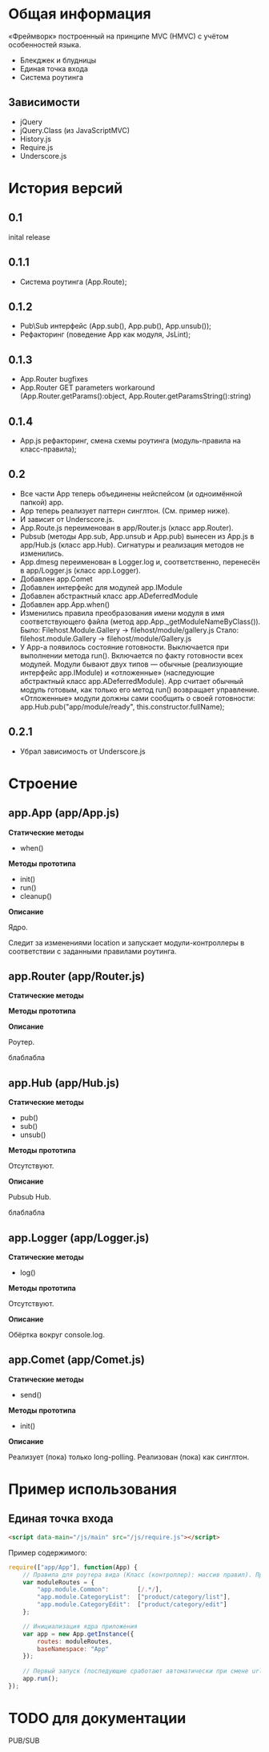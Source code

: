 Общая информация
================
«Фреймворк» построенный на принципе MVC (HMVC) с учётом особенностей языка.

* Блекджек и блудницы
* Единая точка входа
* Система роутинга

Зависимости
-----------

* jQuery
* jQuery.Class (из JavaScriptMVC)
* History.js
* Require.js
* Underscore.js

История версий
==============

0.1
---

inital release

0.1.1
-----

* Система роутинга (App.Route);

0.1.2
-----

* Pub\Sub интерфейс  (App.sub(), App.pub(), App.unsub());
* Рефакторинг (поведение App как модуля, JsLint);

0.1.3
-----

* App.Router bugfixes
* App.Router GET parameters workaround (App.Router.getParams():object, App.Router.getParamsString():string)

0.1.4
-----

* App.js рефакторинг, смена схемы роутинга (модуль-правила на класс-правила);

0.2
---

* Все части App теперь объединены нейспейсом (и одноимённой папкой) app.
* App теперь реализует паттерн синглтон. (См. пример ниже).
* И зависит от Underscore.js.
* App.Route.js переименован в app/Router.js (класс app.Router).
* Pubsub (методы App.sub, App.unsub и App.pub) вынесен из App.js в app/Hub.js (класс app.Hub). Сигнатуры и реализация методов не изменились.
* App.dmesg переименован в Logger.log и, соответственно, перенесён в app/Logger.js (класс app.Logger).
* Добавлен app.Comet
* Добавлен интерфейс для модулей app.IModule
* Добавлен абстрактный класс app.ADeferredModule
* Добавлен app.App.when()
* Изменились правила преобразования имени модуля в имя соответствующего файла (метод app.App._getModuleNameByClass()).
  Было: Filehost.Module.Gallery -> filehost/module/gallery.js
  Стало: filehost.module.Gallery -> filehost/module/Gallery.js 
* У App-а появилось состояние готовности. Выключается при выполнении метода run(). Включается по факту готовности всех модулей.
  Модули бывают двух типов — обычные (реализующие интерфейс app.IModule) и «отложенные» (наследующие абстрактный класс app.ADeferredModule). 
  App считает обычный модуль готовым, как только его метод run() возвращает управление.
  «Отложенные» модули должны сами сообщить о своей готовности: app.Hub.pub("app/module/ready", this.constructor.fullName); 

0.2.1
-----

* Убрал зависимость от Underscore.js

Строение
========

app.App (app/App.js)
--------------------

**Статические методы**

* when()

**Методы прототипа**

* init()
* run()
* cleanup()

**Описание**

Ядро.

Следит за изменениями location и запускает модули-контроллеры в соответствии с заданными правилами роутинга.

app.Router (app/Router.js)
--------------------------

**Статические методы**

**Методы прототипа**

**Описание**

Роутер.

блаблабла

app.Hub (app/Hub.js)
--------------------

**Статические методы**

* pub()
* sub()
* unsub()

**Методы прототипа**

Отсутствуют.

**Описание**

Pubsub Hub.

блаблабла

app.Logger (app/Logger.js)
--------------------------

**Статические методы**

* log()

**Методы прототипа**

Отсутствуют.

**Описание**

Обёртка вокруг console.log.

app.Comet (app/Comet.js)
------------------------

**Статические методы**

* send()

**Методы прототипа**

* init()

**Описание**

Реализует (пока) только long-polling. Реализован (пока) как синглтон.

Пример использования
====================

Единая точка входа
------------------

``` html
<script data-main="/js/main" src="/js/require.js"></script>
```

Пример содержимого:

``` javascript
require(["app/App"], function(App) {
    // Правила для роутера вида (Класс (контроллер): массив правил). Правила могут быть строкой или регулярным выражением.
    var moduleRoutes = {
        "app.module.Common":        [/.*/],
        "app.module.CategoryList":  ["product/category/list"],
        "app.module.CategoryEdit":  ["product/category/edit"]
    };

    // Инициализация ядра приложения
    var app = new App.getInstance({
        routes: moduleRoutes,
        baseNamespace: "App"
    });
    
    // Первый запуск (последующие сработают автоматически при смене url)
    app.run();
});
```

TODO для документации
=====================

PUB/SUB
